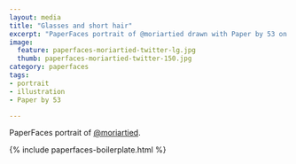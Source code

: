 ```yaml
---
layout: media
title: "Glasses and short hair"
excerpt: "PaperFaces portrait of @moriartied drawn with Paper by 53 on an iPad."
image: 
  feature: paperfaces-moriartied-twitter-lg.jpg
  thumb: paperfaces-moriartied-twitter-150.jpg
category: paperfaces
tags: 
- portrait
- illustration
- Paper by 53

---
```


PaperFaces portrait of [@moriartied](http://twitter.com/moriartied).

{% include paperfaces-boilerplate.html %}